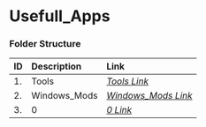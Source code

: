 # Usefull_Apps


### Folder Structure

|ID|Description|Link|
| :------------| :------------ | :------------ |
|1.|Tools|*[Tools Link](Tools)*|
|2.|Windows_Mods|*[Windows_Mods Link](Windows_Mods)*|
|3.|0|*[0 Link](0)*|
